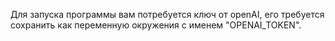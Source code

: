 Для запуска программы вам потребуется ключ от openAI, его требуется сохранить как переменную окружения с именем "OPENAI_TOKEN".
